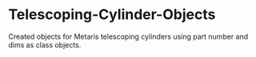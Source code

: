 # Telescoping-Cylinder-Objects
Created objects for Metaris telescoping cylinders using part number and dims as class objects.

